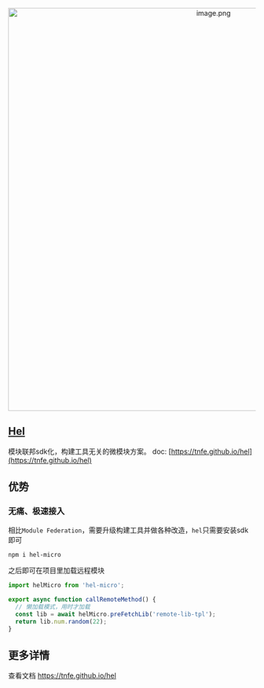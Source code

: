 <p align="center">
<img width="820px" src="https://tnfe.gtimg.com/image/nesdj6xn5b_1659182715485.png" alt="image.png" />
</p>

## [Hel](https://tnfe.github.io/hel)
模块联邦sdk化，构建工具无关的微模块方案。
doc: [https://tnfe.github.io/hel](https://tnfe.github.io/hel)

## 优势

### 无痛、极速接入
相比`Module Federation`，需要升级构建工具并做各种改造，`hel`只需要安装sdk 即可

```bash
npm i hel-micro
```

之后即可在项目里加载远程模块
```js
import helMicro from 'hel-micro';

export async function callRemoteMethod() {
  // 懒加载模式，用时才加载
  const lib = await helMicro.preFetchLib('remote-lib-tpl');
  return lib.num.random(22);
}
```

## 更多详情
查看文档 https://tnfe.github.io/hel
